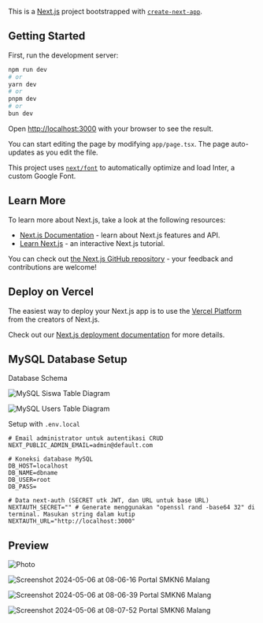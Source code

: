 This is a [Next.js](https://nextjs.org/) project bootstrapped with [`create-next-app`](https://github.com/vercel/next.js/tree/canary/packages/create-next-app).

## Getting Started

First, run the development server:

```bash
npm run dev
# or
yarn dev
# or
pnpm dev
# or
bun dev
```

Open [http://localhost:3000](http://localhost:3000) with your browser to see the result.

You can start editing the page by modifying `app/page.tsx`. The page auto-updates as you edit the file.

This project uses [`next/font`](https://nextjs.org/docs/basic-features/font-optimization) to automatically optimize and load Inter, a custom Google Font.

## Learn More

To learn more about Next.js, take a look at the following resources:

- [Next.js Documentation](https://nextjs.org/docs) - learn about Next.js features and API.
- [Learn Next.js](https://nextjs.org/learn) - an interactive Next.js tutorial.

You can check out [the Next.js GitHub repository](https://github.com/vercel/next.js/) - your feedback and contributions are welcome!

## Deploy on Vercel

The easiest way to deploy your Next.js app is to use the [Vercel Platform](https://vercel.com/new?utm_medium=default-template&filter=next.js&utm_source=create-next-app&utm_campaign=create-next-app-readme) from the creators of Next.js.

Check out our [Next.js deployment documentation](https://nextjs.org/docs/deployment) for more details.

## MySQL Database Setup

Database Schema

![MySQL Siswa Table Diagram](https://github.com/Aran8276/admin-siswa/assets/20200187/a8dd1113-3570-4425-9713-9c56e8b9cf9f)

![MySQL Users Table Diagram](https://github.com/Aran8276/admin-siswa-auth/assets/20200187/321b6b68-9598-447e-913b-6e5707ca57bf)


Setup with `.env.local`
```env
# Email administrator untuk autentikasi CRUD 
NEXT_PUBLIC_ADMIN_EMAIL=admin@default.com

# Koneksi database MySQL
DB_HOST=localhost
DB_NAME=dbname
DB_USER=root
DB_PASS=

# Data next-auth (SECRET utk JWT, dan URL untuk base URL)
NEXTAUTH_SECRET="" # Generate menggunakan "openssl rand -base64 32" di terminal. Masukan string dalam kutip
NEXTAUTH_URL="http://localhost:3000"
```


## Preview

![Photo](https://github.com/Aran8276/admin-siswa/assets/20200187/0811dc5c-a94a-475d-821a-1af3ff6a1ffe)

![Screenshot 2024-05-06 at 08-06-16 Portal SMKN6 Malang](https://github.com/Aran8276/admin-siswa-auth/assets/20200187/84a46bdb-55d7-482f-98a2-cab0b4915c23)

![Screenshot 2024-05-06 at 08-06-39 Portal SMKN6 Malang](https://github.com/Aran8276/admin-siswa-auth/assets/20200187/95c74f6e-7c69-4907-9c9f-a6d3a9e671bf)

![Screenshot 2024-05-06 at 08-07-52 Portal SMKN6 Malang](https://github.com/Aran8276/admin-siswa-auth/assets/20200187/65abe2fe-e185-475e-bd0d-4d0b16723b91)
